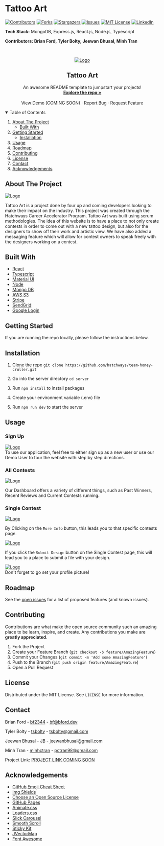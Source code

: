 # Tattoo Art
[![Contributors][contributors-shield]][contributors-url]
[![Forks][forks-shield]][forks-url]
[![Stargazers][stars-shield]][stars-url]
[![Issues][issues-shield]][issues-url]
[![MIT License][license-shield]][license-url]
[![LinkedIn][linkedin-shield]][linkedin-url]

**Tech Stack:** MongoDB, Express.js, React.js, Node.js, Typescript

**Contributors: Brian Ford, Tyler Bolty, Jeewan Bhusal, Minh Tran**


<!-- PROJECT LOGO -->
<br />
<p align="center">
  <a href="">
    <img src="./client/src/Images/readMe.png" alt="Logo">
  </a>

  <h2 align="center">Tattoo Art</h3>

  <p align="center">
    An awesome README template to jumpstart your projects!
    <br />
    <a href="https://github.com/hatchways/team-honey-cruller"><strong>Explore the repo »</strong></a>
    <br />
    <br />
    <a href="">View Demo (COMING SOON)</a>
    ·
    <a href="https://github.com/hatchways/team-honey-cruller/issues">Report Bug</a>
    ·
    <a href="https://github.com/hatchways/team-honey-cruller/issues">Request Feature</a>
  </p>
</p>



<!-- TABLE OF CONTENTS -->
<details open="open">
  <summary>Table of Contents</summary>
  <ol>
    <li>
      <a href="#about-the-project">About The Project</a>
      <ul>
        <li><a href="#built-with">Built With</a></li>
      </ul>
    </li>
    <li>
      <a href="#getting-started">Getting Started</a>
      <ul>
        <li><a href="#installation">Installation</a></li>
      </ul>
    </li>
    <li><a href="#usage">Usage</a></li>
    <li><a href="#roadmap">Roadmap</a></li>
    <li><a href="#contributing">Contributing</a></li>
    <li><a href="#license">License</a></li>
    <li><a href="#contact">Contact</a></li>
    <li><a href="#acknowledgements">Acknowledgements</a></li>
  </ol>
</details>



<!-- ABOUT THE PROJECT -->
## About The Project
<a href="">
    <img src="./client/src/Images/tattooarrt.png" alt="Logo">
  </a>


Tattoo Art is a project done by four up and coming developers looking to make their impact on the industry. This project was created through the Hatchways Career Accelerator Program. Tattoo Art was built using scrum methodologies. The idea of this website is to have a place to not only create contests in order to come out with a new tattoo design, but also for the designers to show off their work and artistic view. We have also added a messaging feature which will allow for contest owners to speak freely with the designers working on a contest.

## Built With

* [React](https://reactjs.org/docs/getting-started.html)
* [Typescript](https://www.typescriptlang.org/docs/)
* [Material UI](https://material-ui.com/)
* [Node](https://nodejs.org/en/docs/)
* [Mongo DB](https://docs.mongodb.com/)
* [AWS S3](https://aws.amazon.com/pm/serv-s3/?trk=ps_a134p000004f2aOAAQ&trkCampaign=acq_paid_search_brand&sc_channel=PS&sc_campaign=acquisition_US&sc_publisher=Google&sc_category=Storage&sc_country=US&sc_geo=NAMER&sc_outcome=acq&sc_detail=aws%20s3&sc_content=S3_e&sc_matchtype=e&sc_segment=488982706716&sc_medium=ACQ-P|PS-GO|Brand|Desktop|SU|Storage|S3|US|EN|Text&s_kwcid=AL!4422!3!488982706716!e!!g!!aws%20s3&ef_id=CjwKCAjwmK6IBhBqEiwAocMc8jmTp8dlfaDLW_ErbNkaAdIKgdcAW-DS8mbhH6AT4G3Y-1Ef6HlaNBoCYRYQAvD_BwE:G:s&s_kwcid=AL!4422!3!488982706716!e!!g!!aws%20s3)
* [Stripe](https://stripe.com/)
* [SendGrid](https://sendgrid.com/)
* [Google Login](https://developers.google.com/identity/sign-in/web/sign-in)



<!-- GETTING STARTED -->
## Getting Started
If you are running the repo locally, please follow the instructions below. 



## Installation

1. Clone the repo `git clone https://github.com/hatchways/team-honey-cruller.git`
   
1. Go into the server directory `cd server`
2. Run `npm install` to install packages
3. Create your environment variable (.env) file
4. Run `npm run dev` to start the server



<!-- USAGE EXAMPLES -->
## Usage

### Sign Up 
<a href="">
    <img src="./client/src/Images/signup1.png" alt="Logo">
  </a>
  <br/>
To use our application, feel free to either sign up as a new user or use our Demo User to tour the website with step by step directions.

### All Contests
<a href="">
    <img src="./client/src/Images/allContests.png" alt="Logo">
  </a>
  <br/>

Our Dashboard offers a variety of different things, such as Past Winners, Recent Reviews and Current Contests running.

### Single Contest
<a href="">
    <img src="./client/src/Images/singleContest.png" alt="Logo">
  </a>
  <br/>

  By Clicking on the `More Info` button, this leads you to that specific contests page.

  <a href="">
    <img src="./client/src/Images/submitDesign.png" alt="Logo">
  </a>
  <br/>

  If you click the `Submit Design` button on the Single Contest page, this will lead you to a place to submit a file with your design.

 <a href="">
    <img src="./client/src/Images/Profile.png" alt="Logo">
  </a>
  <br/>
    Don't forget to go set your profile picture!

<!-- ROADMAP -->
## Roadmap

See the [open issues](https://github.com/othneildrew/Best-README-Template/issues) for a list of proposed features (and known issues).



<!-- CONTRIBUTING -->
## Contributing

Contributions are what make the open source community such an amazing place to be learn, inspire, and create. Any contributions you make are **greatly appreciated**.

1. Fork the Project
2. Create your Feature Branch (`git checkout -b feature/AmazingFeature`)
3. Commit your Changes (`git commit -m 'Add some AmazingFeature'`)
4. Push to the Branch (`git push origin feature/AmazingFeature`)
5. Open a Pull Request



<!-- LICENSE -->
## License

Distributed under the MIT License. See `LICENSE` for more information.



<!-- CONTACT -->
## Contact

Brian Ford - [bf2344](https://www.linkedin.com/in/bf2344) - bf@bford.dev

Tyler Bolty - [tsbolty](https://linkedin.com/in/tyler-bolty) - tsbolty@gmail.com

Jeewan Bhusal - [JB](https://www.linkedin.com/in/jeewanbhusal/) - jeewanbhusal@gmail.com

Minh Tran - [minhctran](https://www.linkedin.com/in/minhctran/) - pctran98@gmail.com


Project Link: [PROJECT LINK COMING SOON](https://github.com/your_username/repo_name)



<!-- ACKNOWLEDGEMENTS -->
## Acknowledgements
* [GitHub Emoji Cheat Sheet](https://www.webpagefx.com/tools/emoji-cheat-sheet)
* [Img Shields](https://shields.io)
* [Choose an Open Source License](https://choosealicense.com)
* [GitHub Pages](https://pages.github.com)
* [Animate.css](https://daneden.github.io/animate.css)
* [Loaders.css](https://connoratherton.com/loaders)
* [Slick Carousel](https://kenwheeler.github.io/slick)
* [Smooth Scroll](https://github.com/cferdinandi/smooth-scroll)
* [Sticky Kit](http://leafo.net/sticky-kit)
* [JVectorMap](http://jvectormap.com)
* [Font Awesome](https://fontawesome.com)

<!-- MARKDOWN LINKS & IMAGES -->
<!-- https://www.markdownguide.org/basic-syntax/#reference-style-links -->
[contributors-shield]: https://img.shields.io/github/contributors/hatchways/team-honey-cruller.svg?style=for-the-badge
[contributors-url]: https://github.com/hatchways/team-honey-cruller/graphs/contributors
[forks-shield]: https://img.shields.io/github/forks/hatchways/team-honey-cruller.svg?style=for-the-badge
[forks-url]: https://github.com/hatchways/team-honey-cruller/network/members
[stars-shield]: https://img.shields.io/github/stars/hatchways/team-honey-cruller.svg?style=for-the-badge
[stars-url]: https://github.com/hatchways/team-honey-cruller/stargazers
[issues-shield]: https://img.shields.io/github/issues/hatchways/team-honey-cruller.svg?style=for-the-badge
[issues-url]: https://github.com/hatchways/team-honey-cruller/issues
[license-shield]: https://img.shields.io/github/license/hatchways/team-honey-cruller.svg?style=for-the-badge
[license-url]: https://github.com/othneildrew/Best-README-Template/blob/master/LICENSE.txt
[linkedin-shield]: https://img.shields.io/badge/-LinkedIn-black.svg?style=for-the-badge&logo=linkedin&colorB=555
[linkedin-url]: https://linkedin.com/in/bf2344
